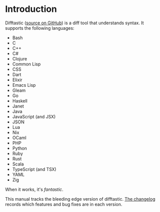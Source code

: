 # Introduction

Difftastic ([source on GitHub](https://github.com/wilfred/difftastic)) is a diff
tool that understands syntax. It supports the following languages:

* Bash
* C
* C++
* C#
* Clojure
* Common Lisp
* CSS
* Dart
* Elixir
* Emacs Lisp
* Gleam
* Go
* Haskell
* Janet
* Java
* JavaScript (and JSX)
* JSON
* Lua
* Nix
* OCaml
* PHP
* Python
* Ruby
* Rust
* Scala
* TypeScript (and TSX)
* YAML
* Zig

When it works, it's *fantastic*.

This manual tracks the bleeding edge version of difftastic. [The
changelog](https://github.com/Wilfred/difftastic/blob/master/CHANGELOG.md)
records which features and bug fixes are in each version.
